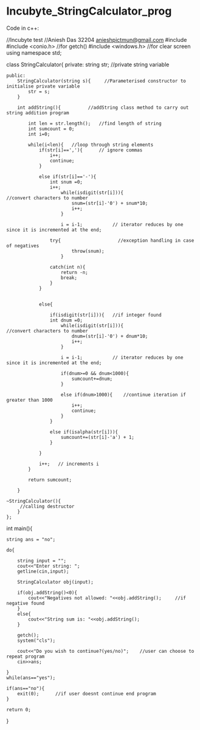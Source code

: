 # Incubyte_StringCalculator_prog

Code in c++:

//Incubyte test
//Aniesh Das 32204 anieshpictmun@gmail.com
#include <iostream>
#include <conio.h>     //for getch()
#include <windows.h>   //for clear screen
using namespace std;

class StringCalculator{
	private:
		string str;      //private string variable
	
	public:
		StringCalculator(string s){     //Parameterised constructor to initialise private variable
			str = s;
		}	
		
		int addString(){          //addString class method to carry out string addition program
			
			int len = str.length();   //find length of string
			int sumcount = 0;
			int i=0;
			
			while(i<len){   //loop through string elements
				if(str[i]==','){      // ignore commas
					i++;
					continue;
				}
				
				else if(str[i]=='-'){
					int snum =0;
					i++;
					    while(isdigit(str[i])){                    //convert characters to number
					    	snum=(str[i]-'0') + snum*10;
					    	i++;
						}

						i = i-1;           // iterator reduces by one since it is incremented at the end;
					
					try{                     //exception handling in case of negatives
						    throw(snum);
						}
						
					catch(int n){
						return -n;
						break;
					}
				}
				
				
				else{
					
					if(isdigit(str[i])){   //if integer found
					int dnum =0;
					    while(isdigit(str[i])){                    //convert characters to number
					    	dnum=(str[i]-'0') + dnum*10;
					    	i++;
						}

						i = i-1;           // iterator reduces by one since it is incremented at the end;
						
						if(dnum>=0 && dnum<1000){
							sumcount+=dnum;	
						}
						
						else if(dnum>1000){    //continue iteration if greater than 1000
						    i++;
							continue;
						}
					}
					
					else if(isalpha(str[i])){
						sumcount+=(str[i]-'a') + 1;
					}
					
				}
				
				i++;   // increments i
			}
			
			return sumcount;
			
		}
	
	~StringCalculator(){
	     //calling destructor
	    }
	};

int main(){
	
	string ans = "no";
	
	do{
		
		string input = "";
		cout<<"Enter string: ";
		getline(cin,input);
	
		StringCalculator obj(input);
	
		if(obj.addString()<0){
			cout<<"Negatives not allowed: "<<obj.addString();     //if negative found
		}
		else{
			cout<<"String sum is: "<<obj.addString();
		}
	
		getch();
		system("cls");
	
		cout<<"Do you wish to continue?(yes/no)";    //user can choose to repeat program
		cin>>ans;        
		                        
	}
	while(ans=="yes");

	if(ans=="no"){
		exit(0);      //if user doesnt continue end program
	}
	
	return 0;
	
}
